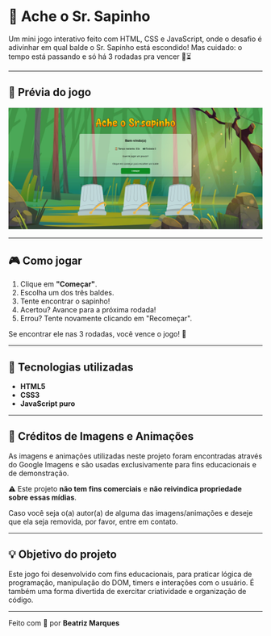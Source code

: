 # 🐸 Ache o Sr. Sapinho

Um mini jogo interativo feito com HTML, CSS e JavaScript, onde o desafio é adivinhar em qual balde o Sr. Sapinho está escondido! Mas cuidado: o tempo está passando e só há 3 rodadas pra vencer 👀⏳

---

## 📸 Prévia do jogo

![Ache o Sr. Sapinho](./assets/inicio.png)

---

## 🎮 Como jogar

1. Clique em **"Começar"**.
2. Escolha um dos três baldes.
3. Tente encontrar o sapinho!
4. Acertou? Avance para a próxima rodada!
5. Errou? Tente novamente clicando em "Recomeçar".

Se encontrar ele nas 3 rodadas, você vence o jogo! 🎉

---

## 🧪 Tecnologias utilizadas

- **HTML5**
- **CSS3**
- **JavaScript puro**

---

## 📸 Créditos de Imagens e Animações

As imagens e animações utilizadas neste projeto foram encontradas através do Google Imagens e são usadas exclusivamente para fins educacionais e de demonstração.

⚠️ Este projeto **não tem fins comerciais** e **não reivindica propriedade sobre essas mídias**.

Caso você seja o(a) autor(a) de alguma das imagens/animações e deseje que ela seja removida, por favor, entre em contato.

---

## 💡 Objetivo do projeto

Este jogo foi desenvolvido com fins educacionais, para praticar lógica de programação, manipulação do DOM, timers e interações com o usuário. É também uma forma divertida de exercitar criatividade e organização de código.

---

Feito com 🧡 por **Beatriz Marques**


